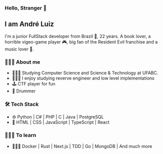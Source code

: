 ### Hello, Stranger 👋<h2> I am André Luiz</h2>

I'm a junior FullStack developer from Brazil 💚, 22 years. A book lover, a horrible vigeo-game player 🎮, 
big fan of the Resident Evil franchise and a music lover 🎸.

### 🧔🏾‍♂️ About me

  - 👨🏾‍🎓 Studying Computer Science and Science & Technology at UFABC.
  - 👨🏾‍💻 I enjoy studying reverve engineer and low level implementations
  - 🕹 CTF player for fun
  - 🥁 Drummer

### 🛠 Tech Stack
  
  - ⚙️ Python | C# | PHP | C | Java | PostgreSQL
  - 🎀 HTML | CSS | JavaScript | TypeScript | React
  
### 🧗🏾‍♂️ To learn
  - 👨🏾‍🎓 Docker | Rust | Next.js | TDD | Go | MongoDB | And much more 
